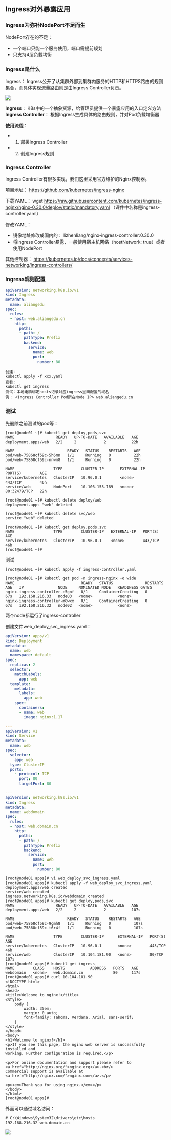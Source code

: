 
## Ingress对外暴露应用

### Ingress为弥补NodePort不足而生
NodePort存在的不足：

* 一个端口只能一个服务使用，端口需提前规划  
* 只支持4层负载均衡  

### Ingress是什么
Ingress： Ingress公开了从集群外部到集群内服务的HTTP和HTTPS路由的规则集合，而具体实现流量路由则是由Ingress Controller负责。

![](assets/markdown-img-paste-20230529213055335.png)

**Ingress**： K8s中的一个抽象资源，给管理员提供一个暴露应用的入口定义方法  
**Ingress Controller**： 根据Ingress生成具体的路由规则，并对Pod负载均衡器  

**使用流程**：  
* 1. 部署Ingress Controller  
* 2. 创建Ingress规则  

### Ingress Controller
Ingress Controller有很多实现，我们这里采用官方维护的Nginx控制器。

项目地址： https://github.com/kubernetes/ingress-nginx

下载YAML： wget https://raw.githubusercontent.com/kubernetes/ingress-nginx/nginx-0.30.0/deploy/static/mandatory.yaml （课件中名称是ingress-controller.yaml）

修改YAML：
* 镜像地址修改成国内的： lizhenliang/nginx-ingress-controller:0.30.0
* 将Ingress Controller暴露，一般使用宿主机网络（hostNetwork: true）或者使用NodePort

其他控制器： https://kubernetes.io/docs/concepts/services-networking/ingress-controllers/

### Ingress规则配置

```yaml
apiVersion: networking.k8s.io/v1
kind: Ingress
metadata:
  name: aliangedu
spec:
  rules:
  - host: web.aliangedu.cn
    http:
      paths:
      - path: /
        pathType: Prefix
        backend:
          service:
            name: web
            port:
              number: 80
```

```
创建：
kubectl apply -f xxx.yaml
查看：
kubectl get ingress
测试：本地电脑绑定hosts记录对应ingress里面配置的域名
例： <Ingress Controller Pod所在Node IP> web.aliangedu.cn
```

### 测试
先删除之前测试的pod等：
```
[root@node01 ~]# kubectl get deploy,pods,svc
NAME                  READY   UP-TO-DATE   AVAILABLE   AGE
deployment.apps/web   2/2     2            2           22h

NAME                       READY   STATUS    RESTARTS   AGE
pod/web-75868cf59c-5h6mn   1/1     Running   0          22h
pod/web-75868cf59c-nnwm8   1/1     Running   0          22h

NAME                 TYPE        CLUSTER-IP       EXTERNAL-IP   PORT(S)        AGE
service/kubernetes   ClusterIP   10.96.0.1        <none>        443/TCP        46h
service/web          NodePort    10.106.153.189   <none>        80:32479/TCP   22h

[root@node01 ~]# kubectl delete deploy/web
deployment.apps "web" deleted

[root@node01 ~]# kubectl delete svc/web
service "web" deleted

[root@node01 ~]# kubectl get deploy,pods,svc
NAME                 TYPE        CLUSTER-IP   EXTERNAL-IP   PORT(S)   AGE
service/kubernetes   ClusterIP   10.96.0.1    <none>        443/TCP   46h
[root@node01 ~]# 
```
测试
```
[root@node01 ~]# kubectl apply -f ingress-controller.yaml

[root@node01 ~]# kubectl get pod -n ingress-nginx -o wide
NAME                             READY   STATUS              RESTARTS   AGE   IP               NODE     NOMINATED NODE   READINESS GATES
nginx-ingress-controller-c5gnf   0/1     ContainerCreating   0          67s   192.168.216.33   node03   <none>           <none>
nginx-ingress-controller-m8wxx   0/1     ContainerCreating   0          67s   192.168.216.32   node02   <none>           <none>
```
两个node都运行了ingress-controller

创建文件web_deploy_svc_ingress.yaml：
```yaml
apiVersion: apps/v1
kind: Deployment
metadata:
  name: web
  namespace: default
spec:
  replicas: 2
  selector:
    matchLabels:
      app: web
  template:
    metadata:
      labels:
        app: web
    spec:
      containers:
      - name: web
        image: nginx:1.17

---
apiVersion: v1
kind: Service
metadata:
  name: web
spec:
  selector:
    app: web
  type: ClusterIP
  ports:
    - protocol: TCP
      port: 80
      targetPort: 80

---
apiVersion: networking.k8s.io/v1
kind: Ingress
metadata:
  name: webdomain
spec:
  rules:
  - host: web.domain.cn
    http:
      paths:
      - path: /
        pathType: Prefix
        backend:
          service:
            name: web
            port:
              number: 80
```

```
[root@node01 apps]# vi web_deploy_svc_ingress.yaml 
[root@node01 apps]# kubectl apply -f web_deploy_svc_ingress.yaml
deployment.apps/web created
service/web created
ingress.networking.k8s.io/webdomain created
[root@node01 apps]# kubectl get deploy,pods,svc
NAME                  READY   UP-TO-DATE   AVAILABLE   AGE
deployment.apps/web   2/2     2            2           107s

NAME                       READY   STATUS    RESTARTS   AGE
pod/web-75868cf59c-9gmh8   1/1     Running   0          107s
pod/web-75868cf59c-t6r4f   1/1     Running   0          107s

NAME                 TYPE        CLUSTER-IP      EXTERNAL-IP   PORT(S)   AGE
service/kubernetes   ClusterIP   10.96.0.1       <none>        443/TCP   46h
service/web          ClusterIP   10.104.181.90   <none>        80/TCP    107s
[root@node01 apps]# kubectl get ingress
NAME        CLASS    HOSTS           ADDRESS   PORTS   AGE
webdomain   <none>   web.domain.cn             80      117s
[root@node01 apps]# curl 10.104.181.90
<!DOCTYPE html>
<html>
<head>
<title>Welcome to nginx!</title>
<style>
    body {
        width: 35em;
        margin: 0 auto;
        font-family: Tahoma, Verdana, Arial, sans-serif;
    }
</style>
</head>
<body>
<h1>Welcome to nginx!</h1>
<p>If you see this page, the nginx web server is successfully installed and
working. Further configuration is required.</p>

<p>For online documentation and support please refer to
<a href="http://nginx.org/">nginx.org</a>.<br/>
Commercial support is available at
<a href="http://nginx.com/">nginx.com</a>.</p>

<p><em>Thank you for using nginx.</em></p>
</body>
</html>
[root@node01 apps]#
```

外面可以通过域名访问：
```
# C:\Windows\System32\drivers\etc\hosts
192.168.216.32 web.domain.cn
```
![](assets/markdown-img-paste-20230529221328393.png)


```

```